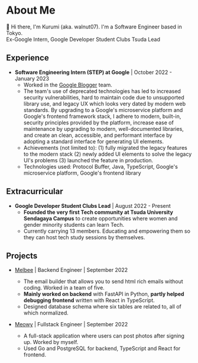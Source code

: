 # About Me

👋 Hi there, I'm Kurumi (aka. walnut07). I'm a Software Engineer based in Tokyo. \
Ex-Google Intern, Google Developer Student Clubs Tsuda Lead

## Experience
- **Software Engineering Intern (STEP) at Google** | October 2022 - January 2023
    - Worked in the [Google Blogger](www.blogger.com) team.
    - The team's use of deprecated technologies has led to increased security vulnerabilities, hard to maintain code due to unsupported library use, and legacy UX which looks very dated by modern web standards. By upgrading to a Google's microservice platform and Google's frontend framework stack, I adhere to modern, built-in, security principles provided by the platform, increase ease of maintenance by upgrading to modern, well-documented libraries, and create an clean, accessible, and performant interface by adopting a standard interface for generating UI elements.
    - Achievements (not limited to): (1) fully migrated the legacy features to the modern stack (2) newly added UI elements to solve the legacy UI's problems (3) launched the feature in production.
    - Technologies used: Protocol Buffer, Java, TypeScript, Google's microservice platform, Google's frontend library

## Extracurricular
- **Google Developer Student Clubs Lead** | August 2022 - Present
    - **Founded the very first Tech community at Tsuda University Sendagaya Campus** to create opportunities where women and gender minority students can learn Tech.
    - Currently carrying 13 members. Educating and empowering them so they can host tech study sessions by themselves.

## Projects
- [Melbee](https://github.com/melBee-newsletter/melBee) | Backend Engineer | September 2022
    - The email builder that allows you to send html rich emails without coding. Worked in a team of five.
    - **Mainly worked on backend** with FastAPI in Python, **partly helped debugging frontend** written with React in TypeScript.
    - Designed database schema where six tables are related to, all of which normalized.

- [Meowy](https://github.com/walnut07/Mewy) | Fullstack Engineer | September 2022
    - A full-stack application where users can post photos after signing up. Worked by myself.
    - Used Go and PostgreSQL for backend, TypeScript and React for frontend.